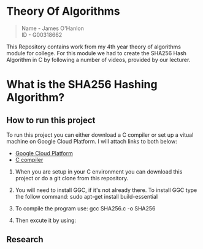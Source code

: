 Theory Of Algorithms
===
<blockquote>
<p> 
   Name - James O'Hanlon
   <br>
   ID - G00318662
</blockquote>

This Repository contains work from my 4th year theory of algorithms module for college. For this module we had to create the SHA256 Hash Algorithm in C by following a number of videos, provided by our lecturer. 



What is the SHA256 Hashing Algorithm?
===




How to run this project
---
To run this project you can either download a C compiler or set up a vitual machine on Google Cloud Platform. I will attach links to both below: 
<ul><li><a href="https://cloud.google.com/compute/docs/quickstart-linux/" rel="nofollow">Google Cloud Platform</a></li>
<li><a href="www.mingw.org/" rel="nofollow">C compiler</a></li></ul>

1. When you are setup in your C environment you can download this project or do a git clone from this repository.

2. You will need to install GGC, if it's not already there. To install GGC type the follow command: sudo apt-get install build-essential

3. To compile the program use: gcc SHA256.c -o SHA256

4. Then excute it by using: 



Research
---
